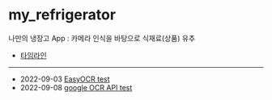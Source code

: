 # my_refrigerator
나만의 냉장고 App : 카메라 인식을 바탕으로 식재료(상품) 유추

* [타임라인](https://www.notion.so/mungdo/c361d43fb8564c1ab96dee745ad86391?v=34c9e8ae59c44d3b80d4cab9fbd97e83)

---

- 2022-09-03  [EasyOCR test](./OCR/read_ocr_0903.ipynb)
- 2022-09-08  [google OCR API test](./OCR/google_ocr_0908.ipynb)